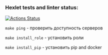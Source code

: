 ### Hexlet tests and linter status:
[![Actions Status](https://github.com/nic11371/devops-for-programmers-project-76/actions/workflows/hexlet-check.yml/badge.svg)](https://github.com/nic11371/devops-for-programmers-project-76/actions)


`make ping` - проверить доступность серверов

`make install_role` - установить роли

`make install_pip` - установить pip and docker